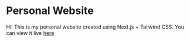 # Personal Website

Hi! This is my personal website created using Next.js + Tailwind CSS. You can view it live [here](https://www.raymondzou.xyz/).
